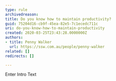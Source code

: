```yaml
---
type: rule
archivedreason: 
title: Do you know how to maintain productivity?
guid: 75204d16-cb9f-45ea-82e5-7c1ecedc711c
uri: do-you-know-how-to-maintain-productivity
created: 2020-03-25T23:43:28.0000000Z
authors:
- title: Penny Walker
  url: https://ssw.com.au/people/penny-walker
related: []
redirects: []

---
```



Enter Intro Text
<br><excerpt class='endintro'></excerpt><br>



